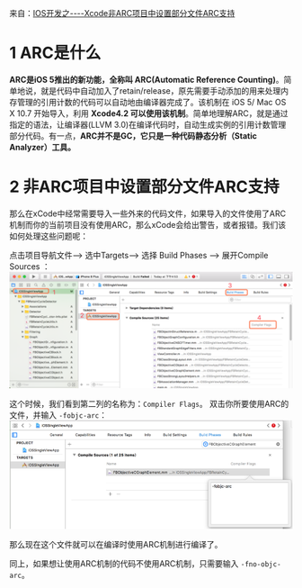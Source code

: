 来自：[IOS开发之----Xcode非ARC项目中设置部分文件ARC支持](http://blog.csdn.net/jeffasd/article/details/50059247)

# 1 ARC是什么
**ARC是iOS 5推出的新功能，全称叫 ARC(Automatic Reference Counting)**。简单地说，就是代码中自动加入了retain/release，原先需要手动添加的用来处理内存管理的引用计数的代码可以自动地由编译器完成了。该机制在 iOS 5/ Mac OS X 10.7 开始导入，利用 **Xcode4.2 可以使用该机制**。简单地理解ARC，就是通过指定的语法，让编译器(LLVM 3.0)在编译代码时，自动生成实例的引用计数管理部分代码。有一点，**ARC并不是GC，它只是一种代码静态分析（Static Analyzer）工具。**

# 2 非ARC项目中设置部分文件ARC支持

 那么在xCode中经常需要导入一些外来的代码文件，如果导入的文件使用了ARC机制而你的当前项目没有使用ARC，那么xCode会给出警告，或者报错。我们该如何处理这些问题呢：

点击项目导航文件--> 选中Targets--> 选择 Build Phases --> 展开Compile Sources ：
![](https://raw.githubusercontent.com/univer2012/univer2012.github.io/master/2018/Xcode%E9%9D%9EARC%E9%A1%B9%E7%9B%AE%E4%B8%AD%E8%AE%BE%E7%BD%AE%E9%83%A8%E5%88%86%E6%96%87%E4%BB%B6ARC%E6%94%AF%E6%8C%81_1.png)

这个时候，我们看到第二列的名称为：`Compiler Flags`。
 双击你所要使用ARC的文件，并输入 `-fobjc-arc`：
![](https://raw.githubusercontent.com/univer2012/univer2012.github.io/master/2018/Xcode%E9%9D%9EARC%E9%A1%B9%E7%9B%AE%E4%B8%AD%E8%AE%BE%E7%BD%AE%E9%83%A8%E5%88%86%E6%96%87%E4%BB%B6ARC%E6%94%AF%E6%8C%81_2.png)

那么现在这个文件就可以在编译时使用ARC机制进行编译了。

 同上，如果想让使用ARC机制的代码不使用ARC机制，只需要输入 `-fno-objc-arc`。